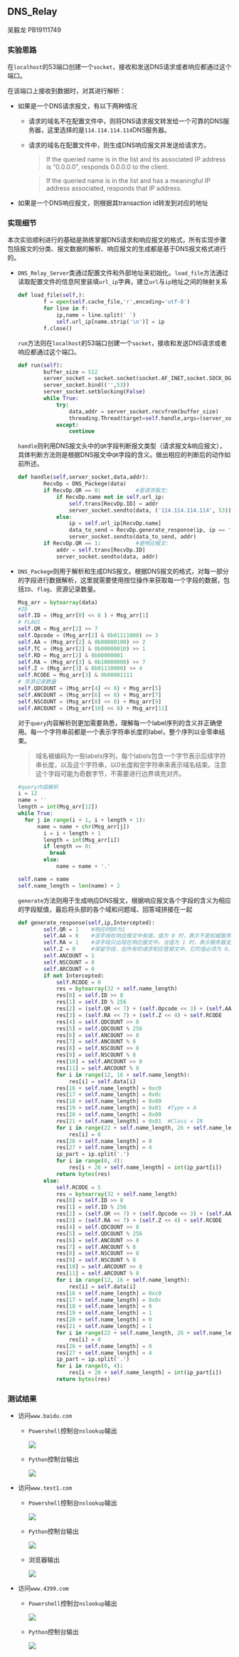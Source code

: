 ## DNS_Relay

吴毅龙 PB19111749

### 实验思路

在`localhost`的53端口创建一个`socket`，接收和发送DNS请求或者响应都通过这个端口。

在该端口上接收到数据时，对其进行解析：

* 如果是一个DNS请求报文，有以下两种情况

  * 请求的域名不在配置文件中，则将DNS请求报文转发给一个可靠的DNS服务器，这里选择的是`114.114.114.114`DNS服务器。

  * 请求的域名在配置文件中，则生成DNS响应报文并发送给请求方。

    > If the queried name is in the list and its associated IP address is “0.0.0.0”, responds 0.0.0.0 to the client.

    > If the queried name is in the list and has a meaningful IP address associated, responds that IP address.

* 如果是一个DNS响应报文，则根据其transaction id转发到对应的地址

### 实现细节

本次实验顺利进行的基础是熟练掌握DNS请求和响应报文的格式，所有实现步骤包括报文的分类、报文数据的解析、响应报文的生成都是基于DNS报文格式进行的。

* `DNS_Relay_Server`类通过配置文件和外部地址来初始化。`load_file`方法通过读取配置文件的信息阿里装填`url_ip`字典，建立`url`与`ip`地址之间的映射关系

  ```python
  def load_file(self,):
          f = open(self.cache_file,'r',encoding='utf-8')
          for line in f:
              ip,name = line.split(' ')
              self.url_ip[name.strip('\n')] = ip
          f.close()
  ```

  ​		`run`方法则在`localhost`的53端口创建一个`socket`，接收和发送DNS请求或者响应都通过这个端口。

  ```python
  def run(self):
          buffer_size = 512
          server_socket = socket.socket(socket.AF_INET,socket.SOCK_DGRAM)
          server_socket.bind(('',53))
          server_socket.setblocking(False)
          while True:
              try:
                  data,addr = server_socket.recvfrom(buffer_size)
                  threading.Thread(target=self.handle,args=(server_socket,data,addr)).start()
              except:
                  continue 
  ```

  ​		`handle`则利用DNS报文头中的`QR`字段判断报文类型（请求报文&响应报文），具体判断方法则是根据DNS报文中`QR`字段的含义。做出相应的判断后的动作如前所述。

  ```python
  def handle(self,server_socket,data,addr):
          RecvDp = DNS_Packege(data)
          if RecvDp.QR == 0:           #是请求报文:
              if RecvDp.name not in self.url_ip:
                  self.trans[RecvDp.ID] = addr
                  server_socket.sendto(data, ('114.114.114.114', 53))
              else:
                  ip = self.url_ip[RecvDp.name]
                  data_to_send = RecvDp.generate_response(ip, ip == '0.0.0.0')
                  server_socket.sendto(data_to_send, addr)
          if RecvDp.QR == 1:           #是响应报文:
              addr = self.trans[RecvDp.ID]
              server_socket.sendto(data, addr)
  ```

* `DNS_Packege`则用于解析和生成DNS报文。根据DNS报文的格式，对每一部分的字段进行数据解析，这里就需要使用按位操作来获取每一个字段的数据，包括`ID`、`flag`、资源记录数量。

  ```python
  Msg_arr = bytearray(data)
  #ID
  self.ID = (Msg_arr[0] << 8 ) + Msg_arr[1]
  # FLAGS
  self.QR = Msg_arr[2] >> 7
  self.Opcode = (Msg_arr[2] & 0b01111000) >> 3
  self.AA = (Msg_arr[2] & 0b00000100) >> 2
  self.TC = (Msg_arr[2] & 0b00000010) >> 1
  self.RD = Msg_arr[2] & 0b00000001
  self.RA = (Msg_arr[3] & 0b10000000) >> 7
  self.Z = (Msg_arr[3] & 0b01110000) >> 4
  self.RCODE = Msg_arr[3] & 0b00001111
  # 资源记录数量
  self.QDCOUNT = (Msg_arr[4] << 8) + Msg_arr[5]
  self.ANCOUNT = (Msg_arr[6] << 8) + Msg_arr[7]
  self.NSCOUNT = (Msg_arr[8] << 8) + Msg_arr[9]
  self.ARCOUNT = (Msg_arr[10] << 8) + Msg_arr[11]
  ```

  ​		对于`query`内容解析则更加需要熟悉，理解每一个label序列的含义并正确使用。每一个字符串前都是一个表示字符串长度的label，整个序列以全零串结束。

  >域名被编码为一些labels序列，每个labels包含一个字节表示后续字符串长度，以及这个字符串，以0长度和空字符串来表示域名结束。注意这个字段可能为奇数字节，不需要进行边界填充对齐。  

  ```python
  #query内容解析
  i = 12
  name = ''
  length = int(Msg_arr[12])
  while True:
  	for j in range(i + 1, i + length + 1):
      	name = name + chr(Msg_arr[j])
          i = i + length + 1
          length = int(Msg_arr[i])
          if length == 0:
          	break
          else:
              name = name + '.'
  
  self.name = name
  self.name_length = len(name) + 2
  ```

  `generate`方法则用于生成响应DNS报文，根据响应报文各个字段的含义为相应的字段赋值，最后将头部的各个域和问题域、回答域拼接在一起

  ```python
  def generate_response(self,ip,Intercepted):
          self.QR = 1    #响应时QR为1
          self.AA = 0    #该字段在响应报文中有效。值为 0 时，表示不是权威服务器。
          self.RA = 1    #该字段只出现在响应报文中。当值为 1 时，表示服务器支持递归查询。
          self.Z = 0     #保留字段，在所有的请求和应答报文中，它的值必须为 0。
          self.ANCOUNT = 1
          self.NSCOUNT = 0
          self.ARCOUNT = 0
          if not Intercepted:
              self.RCODE = 0
              res = bytearray(32 + self.name_length)
              res[0] = self.ID >> 8
              res[1] = self.ID % 256
              res[2] = (self.QR << 7) + (self.Opcode << 3) + (self.AA << 2) + (self.TC << 1) + self.RD
              res[3] = (self.RA << 7) + (self.Z << 4) + self.RCODE
              res[4] = self.QDCOUNT >> 8
              res[5] = self.QDCOUNT % 256
              res[6] = self.ANCOUNT >> 8
              res[7] = self.ANCOUNT % 8
              res[8] = self.NSCOUNT >> 8
              res[9] = self.NSCOUNT % 8
              res[10] = self.ARCOUNT >> 8
              res[11] = self.ARCOUNT % 8
              for i in range(12, 16 + self.name_length):
                  res[i] = self.data[i]
              res[16 + self.name_length] = 0xc0
              res[17 + self.name_length] = 0x0c
              res[18 + self.name_length] = 0x00
              res[19 + self.name_length] = 0x01  #Type = A
              res[20 + self.name_length] = 0x00
              res[21 + self.name_length] = 0x01  #Class = IN
              for i in range(22 + self.name_length, 26 + self.name_length):
                  res[i] = 0
              res[26 + self.name_length] = 0
              res[27 + self.name_length] = 4
              ip_part = ip.split('.')
              for i in range(0, 4):
                  res[i + 28 + self.name_length] = int(ip_part[i])
              return bytes(res)
          else:
              self.RCODE = 5
              res = bytearray(32 + self.name_length)
              res[0] = self.ID >> 8
              res[1] = self.ID % 256
              res[2] = (self.QR << 7) + (self.Opcode << 3) + (self.AA << 2) + (self.TC << 1) + self.RD
              res[3] = (self.RA << 7) + (self.Z << 4) + self.RCODE
              res[4] = self.QDCOUNT >> 8
              res[5] = self.QDCOUNT % 256
              res[6] = self.ANCOUNT >> 8
              res[7] = self.ANCOUNT % 8
              res[8] = self.NSCOUNT >> 8
              res[9] = self.NSCOUNT % 8
              res[10] = self.ARCOUNT >> 8
              res[11] = self.ARCOUNT % 8
              for i in range(12, 16 + self.name_length):
                  res[i] = self.data[i]
              res[16 + self.name_length] = 0xc0
              res[17 + self.name_length] = 0x0c
              res[18 + self.name_length] = 0
              res[19 + self.name_length] = 1
              res[20 + self.name_length] = 0
              res[21 + self.name_length] = 1
              for i in range(22 + self.name_length, 26 + self.name_length):
                  res[i] = 0
              res[26 + self.name_length] = 0
              res[27 + self.name_length] = 4
              ip_part = ip.split('.')
              for i in range(0, 4):
                  res[i + 28 + self.name_length] = int(ip_part[i])
              return bytes(res)
  ```

  

### 测试结果

* 访问`www.baidu.com`

  * `Powershell`控制台`nslookup`输出

    ![](F:\Study_Sources\2021autumn\计算机网络\Lab\Lab1\images\Snipaste_2021-12-19_00-18-34.png)

  * `Python`控制台输出

    ![](F:\Study_Sources\2021autumn\计算机网络\Lab\Lab1\images\Snipaste_2021-12-19_00-18-19.png)

* 访问`www.test1.com`

  * `Powershell`控制台`nslookup`输出

    ![](F:\Study_Sources\2021autumn\计算机网络\Lab\Lab1\images\Snipaste_2021-12-19_00-17-19.png)

  * `Python`控制台输出

    ![](F:\Study_Sources\2021autumn\计算机网络\Lab\Lab1\images\Snipaste_2021-12-19_00-16-31.png)

  * 浏览器输出

    ![](F:\Study_Sources\2021autumn\计算机网络\Lab\Lab1\images\Snipaste_2021-12-19_00-21-16.png)

* 访问`www.4399.com`

  * `Powershell`控制台`nslookup`输出

    ![](F:\Study_Sources\2021autumn\计算机网络\Lab\Lab1\images\Snipaste_2021-12-19_00-20-21.png)

  * `Python`控制台输出

    ![](F:\Study_Sources\2021autumn\计算机网络\Lab\Lab1\images\Snipaste_2021-12-19_00-20-44.png)

